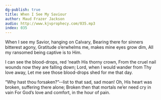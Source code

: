 ```yaml
---
dg-publish: true
title: When I See My Saviour
author: Maud Frazer Jackson
audio: http://www.kjvprophecy.com/035.mp3
index: 035
---
```


When I see my Savior, hanging on Calvary,
Bearing there for sinners bitterest agony,
Gratitude o’erwhelms me, makes mine eyes grow dim,
All my ransomed being captive is to Him.

I can see the blood-drops, red ’neath His thorny crown,
From the cruel nail wounds now they are falling down;
Lord, when I would wander from Thy love away,
Let me see those blood-drops shed for me that day.

“Why hast thou forsaken?”--list to that sad, sad moan!
Oh, His heart was broken, suffering there alone;
Broken then that mortals ne’er need cry in vain
For God’s love and comfort, in the hour of pain.